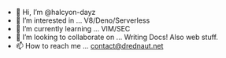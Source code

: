 - 👋 Hi, I’m @halcyon-dayz
- 👀 I’m interested in ... V8/Deno/Serverless
- 🌱 I’m currently learning ... VIM/SEC
- 💞️ I’m looking to collaborate on ... Writing Docs! Also web stuff.
- 📫 How to reach me ... contact@drednaut.net

<!---
halcyon-dayz/halcyon-dayz is a ✨ special ✨ repository because its `README.md` (this file) appears on your GitHub profile.
You can click the Preview link to take a look at your changes.
--->
